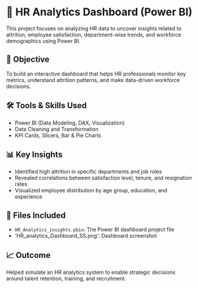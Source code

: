 # 👥 HR Analytics Dashboard (Power BI)

This project focuses on analyzing HR data to uncover insights related to attrition, employee satisfaction, department-wise trends, and workforce demographics using Power BI.

## 📌 Objective
To build an interactive dashboard that helps HR professionals monitor key metrics, understand attrition patterns, and make data-driven workforce decisions.

## 🛠️ Tools & Skills Used
- Power BI (Data Modeling, DAX, Visualization)
- Data Cleaning and Transformation
- KPI Cards, Slicers, Bar & Pie Charts

## 📊 Key Insights
- Identified high attrition in specific departments and job roles
- Revealed correlations between satisfaction level, tenure, and resignation rates
- Visualized employee distribution by age group, education, and experience

## 📄 Files Included
- `HR_Analytics_insights.pbix`: The Power BI dashboard project file
- 'HR_analytics_Dashboard_SS.png': Dashboard screenshot

## 📈 Outcome
Helped simulate an HR analytics system to enable strategic decisions around talent retention, training, and recruitment.

